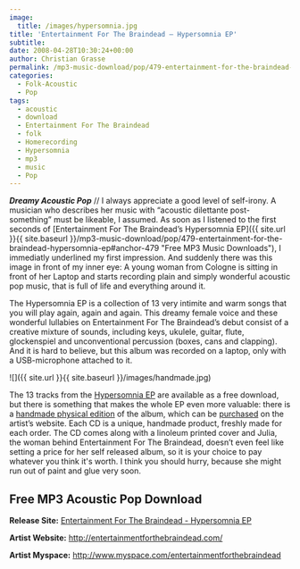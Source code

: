 ```yaml
---
image:
  title: /images/hypersomnia.jpg
title: 'Entertainment For The Braindead – Hypersomnia EP'
subtitle: 
date: 2008-04-28T10:30:24+00:00
author: Christian Grasse
permalink: /mp3-music-download/pop/479-entertainment-for-the-braindead-hypersomnia-ep
categories:
  - Folk-Acoustic
  - Pop
tags:
  - acoustic
  - download
  - Entertainment For The Braindead
  - folk
  - Homerecording
  - Hypersomnia
  - mp3
  - music
  - Pop
---
```

***Dreamy Acoustic Pop*** // I always appreciate a good level of self-irony. A musician who describes her music with “acoustic dilettante post-something” must be likeable, I assumed. As soon as I listened to the first seconds of [Entertainment For The Braindead’s Hypersomnia EP]({{ site.url }}{{ site.baseurl }}/mp3-music-download/pop/479-entertainment-for-the-braindead-hypersomnia-ep#anchor-479 "Free MP3 Music Downloads"), I immediatly underlined my first impression. And suddenly there was this image in front of my inner eye: A young woman from Cologne is sitting in front of her Laptop and starts recording plain and simply wonderful acoustic pop music, that is full of life and everything around it. <!--more-->

The Hypersomnia EP is a collection of 13 very intimite and warm songs that you will play again, again and again. This dreamy female voice and these wonderful lullabies on Entertainment For The Braindead’s debut consist of a creative mixture of sounds, including keys, ukulele, guitar, flute, glockenspiel and unconventional percussion (boxes, cans and clapping). And it is hard to believe, but this album was recorded on a laptop, only with a USB-microphone attached to it.

![]({{ site.url }}{{ site.baseurl }}/images/handmade.jpg)

The 13 tracks from the [Hypersomnia EP](http://entertainmentforthebraindead.com/hypersomnia/) are available as a free download, but there is something that makes the whole EP even more valuable: there is a [handmade physical edition](http://entertainmentforthebraindead.com/hypersomnia/?loc=makingof) of the album, which can be [purchased](http://entertainmentforthebraindead.com/hypersomnia/?loc=order) on the artist’s website. Each CD is a unique, handmade product, freshly made for each order. The CD comes along with a linoleum printed cover and Julia, the woman behind Entertainment For The Braindead, doesn’t even feel like setting a price for her self released album, so it is your choice to pay whatever you think it's worth. I think you should hurry, because she might run out of paint and glue very soon.

## Free MP3 Acoustic Pop Download

**Release Site:** [Entertainment For The Braindead - Hypersomnia EP](http://www.box.net/shared/geiemzbqc0)
  
**Artist Website:** <http://entertainmentforthebraindead.com/>
  
**Artist Myspace:** <http://www.myspace.com/entertainmentforthebraindead>